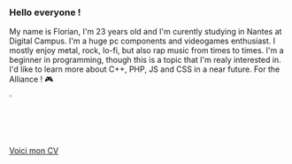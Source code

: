 ### Hello everyone !

My name is Florian, I'm 23 years old and I'm curently studying in Nantes at Digital Campus.
I'm a huge pc components and videogames enthusiast. I mostly enjoy metal, rock, lo-fi, but also rap music from times to times.
I'm a beginner in programming, though this is a topic that I'm realy interested in. I'd like to learn more about C++, PHP, JS and CSS in
a near future. For the Alliance ! 🎮

[<img width="2%" src="https://www.flaticon.com/svg/static/icons/svg/174/174857.svg" />](https://www.linkedin.com/in/florian-baron-3807791b8/)

[Voici mon CV](https://github.com/Varaens/Varaens/raw/main/CV_2020%20blank%20title.pdf)
